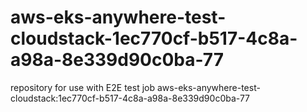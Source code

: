 # aws-eks-anywhere-test-cloudstack-1ec770cf-b517-4c8a-a98a-8e339d90c0ba-77
repository for use with E2E test job aws-eks-anywhere-test-cloudstack:1ec770cf-b517-4c8a-a98a-8e339d90c0ba-77
